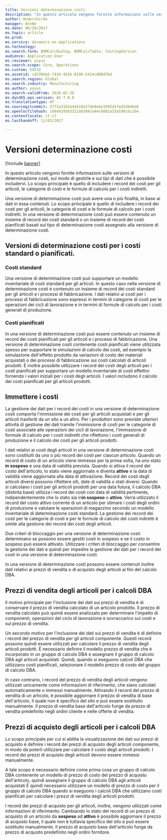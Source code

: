```yaml
---
title: Versioni determinazione costi
description: "In questo articolo vengono fornite informazioni sulle versioni di determinazione costi, sul modo di gestirle e sui tipi di dati che è possibile includervi. Lo scopo principale è quello di includere i record dei costi per gli articoli, le categorie di costi e le formule di calcolo per i costi indiretti."
author: AndersGirke
manager: AnnBe
ms.date: 06/20/2017
ms.topic: article
ms.prod: 
ms.service: dynamics-ax-applications
ms.technology: 
ms.search.form: BOMCalcDialog, BOMCalcTable, CostingVersion
audience: Application User
ms.reviewer: yuyus
ms.search.scope: Core, Operations
ms.custom: 54532
ms.assetid: cd239da5-f434-4d1b-8196-5414c888d76d
ms.search.region: Global
ms.search.industry: Manufacturing
ms.author: yuyus
ms.search.validFrom: 2016-02-28
ms.dyn365.ops.version: AX 7.0.0
ms.translationtype: HT
ms.sourcegitcommit: 2771a31b5a4d418a27de0ebe1945d1fed2d8d6d6
ms.openlocfilehash: cb8e8193b3312a63042a44cb082a33a196cbc1be
ms.contentlocale: it-it
ms.lasthandoff: 11/03/2017

---
```


# <a name="costing-versions"></a>Versioni determinazione costi

[!include [banner](../includes/banner.md)]

In questo articolo vengono fornite informazioni sulle versioni di determinazione costi, sul modo di gestirle e sui tipi di dati che è possibile includervi. Lo scopo principale è quello di includere i record dei costi per gli articoli, le categorie di costi e le formule di calcolo per i costi indiretti.

Una versione di determinazione costi può avere una o più finalità, in base ai dati in essa contenuti. Lo scopo principale è quello di includere i record dei costi per gli articoli, le categorie di costi e le formule di calcolo per i costi indiretti. In una versione di determinazione costi può essere contenuto un insieme di record dei costi standard o un insieme di record dei costi pianificati basati sul tipo di determinazione costi assegnato alla versione di determinazione costi.

## <a name="costing-versions-for-standard-or-planned-costs"></a>Versioni di determinazione costi per i costi standard o pianificati.
### <a name="standard-costs"></a>Costi standard

Una versione di determinazione costi può supportare un modello inventariale di costi standard per gli articoli. In questo caso nella versione di determinazione costi è contenuto un insieme di record dei costi standard per gli articoli e i processi di fabbricazione. I dati relativi ai costi per i processi di fabbricazione sono espressi in termini di categorie di costi per le operazioni dei cicli di lavorazione e in termini di formule di calcolo per i costi generali di produzione.

### <a name="planned-costs"></a>Costi pianificati

In una versione di determinazione costi può essere contenuto un insieme di record dei costi pianificati per gli articoli e i processi di fabbricazione. Una versione di determinazione costi contenente costi pianificati viene utilizzata spesso per supportare le simulazioni di calcolo dei costi, ad esempio la simulazione dell'effetto prodotto da variazioni di costo dei materiali acquistati o dei processi di fabbricazione sui costi calcolati di articoli prodotti. È inoltre possibile utilizzare i record dei costi degli articoli per i costi pianificati per supportare un modello inventariale di costi effettivi fornendo i valori iniziali per i costi degli articoli. I valori includono il calcolo dei costi pianificati per gli articoli prodotti.

## <a name="entering-costs"></a>Immettere i costi
La gestione dei dati per i record dei costi in una versione di determinazione costi comporta l'immissione dei costi per gli articoli acquistati e per gli articoli trasferiti da un sito a un altro. Per i produttori sono previste ulteriori attività di gestione dei dati tramite l'immissione di costi per le categorie di costi associate alle operazioni dei cicli di lavorazione, l'immissione di formule di calcolo per i costi indiretti che riflettono i costi generali di produzione e il calcolo dei costi per gli articoli prodotti. 

I dati relativi ai costi degli articoli in una versione di determinazione costi sono costituiti da uno o più record dei costi per ciascun articolo. Quando un record di costo di un articolo viene immesso per la prima volta, ha uno stato **in sospeso** e una data di validità prevista. Quando si attiva il record del costo dell'articolo, lo stato viene aggiornato e diventa **attivo** e la data di validità viene aggiornata alla data di attivazione. Record dei costi degli articoli diversi possono riflettere siti, date di validità o stati diversi. Quando si calcolano i costi per gli articoli prodotti per una data futura, il calcolo DBA (distinta base) utilizza i record dei costi con data di validità pertinente, indipendentemente che lo stato sia in**in sospeso** o **attivo**. Verrà utilizzato il record del costo attivo corrente di un articolo per stimare i costi degli ordini di produzione e valutare le operazioni di magazzino secondo un modello inventariale di determinazione costi standard. La gestione dei record dei costi per le categorie di costi e per le formule di calcolo dei costi indiretti è simile alla gestione dei record dei costi degli articoli. 

Due criteri di bloccaggio per una versione di determinazione costi determinano se possono essere gestiti costi in sospeso e se il costo in sospeso può essere attivato. Utilizzare i criteri di bloccaggio per consentire la gestione dei dati e quindi per impedire la gestione dei dati per i record dei costi in una versione di determinazione costi. 

In una versione di determinazione costi possono essere contenuti inoltre dati relativi ai prezzi di vendita o di acquisto degli articoli ai fini del calcolo DBA.

## <a name="item-sales-prices-for-bom-calculations"></a>Prezzi di vendita degli articoli per i calcoli DBA
Il motivo principale per l'inclusione dei dati sui prezzi di vendita è di conservare il prezzo di vendita calcolato di un articolo prodotto. Il prezzo di vendita calcolato può quindi essere analizzato per determinare l'impatto di componenti, operazioni del ciclo di lavorazione e sovraccarico sui costi e sul prezzo di vendita. 

Un secondo motivo per l'inclusione dei dati sui prezzi di vendita è di definire i record del prezzo di vendita per gli articoli componente. Questi record possono quindi essere utilizzati per calcolare il prezzo di vendita degli articoli prodotti. È necessario definire il modello prezzo di vendita che è incorporato in un gruppo di calcolo DBA e assegnare il gruppo di calcolo DBA agli articoli acquistati. Quindi, quando si eseguono calcoli DBA che utilizzano costi pianificati, selezionare il modello prezzo di costo del gruppo di calcolo DBA. 

In caso contrario, i record del prezzo di vendita degli articoli vengono utilizzati unicamente come informazioni di riferimento, che siano calcolati automaticamente o immessi manualmente. Attivando il record del prezzo di vendita di un articolo, è possibile aggiornare il prezzo di vendita di base dell'articolo, il quale non è specifico del sito e può essere sostituito manualmente. Il prezzo di vendita base dell'articolo funge da prezzo di vendita predefinito negli ordini cliente e nelle offerte di vendita.

## <a name="item-purchase-prices-for-bom-calculations"></a>Prezzi di acquisto degli articoli per i calcoli DBA
Lo scopo principale per cui si abilita la visualizzazione dei dati sui prezzi di acquisto è definire i record dei prezzi di acquisto degli articoli componente, in modo da poterli utilizzare per calcolare il costo degli articoli prodotti. I record dei prezzi di acquisto degli articoli devono essere immessi manualmente. 

A tale scopo è necessario definire come prima cosa un gruppo di calcolo DBA contenente un modello di prezzo di costo del prezzo di acquisto dell'articolo, quindi assegnare il gruppo di calcolo DBA agli articoli acquistati È quindi necessario utilizzare un modello di prezzo di costo per il gruppo di calcolo DBA quando si eseguono i calcoli DBA che utilizzano costi pianificati per calcolare i prezzi di vendita degli articoli prodotti. 

I record dei prezzi di acquisto per gli articoli, inoltre, vengono utilizzati come informazioni di riferimento. Cambiando lo stato del record di un prezzo di acquisto di un articolo da **sospeso** ad **attivo** è possibile aggiornare il prezzo di acquisto base, il quale non è tuttavia specifico del sito e può essere sostituito manualmente. Il prezzo di acquisto base dell'articolo funge da prezzo di acquisto predefinito negli ordini fornitore.




